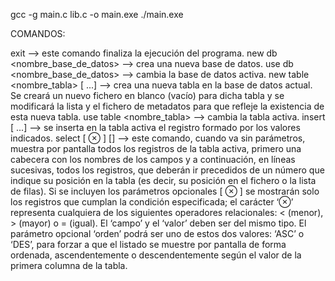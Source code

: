 gcc -g main.c lib.c -o main.exe
./main.exe

COMANDOS:

exit --> este comando finaliza la ejecución del programa.
new db <nombre_base_de_datos> --> crea una nueva base de datos.
use db <nombre_base_de_datos> --> cambia la base de datos activa.
new table <nombre_tabla> [ ...] --> crea una nueva tabla en la base de datos actual. Se creará un nuevo fichero en blanco (vacío) para dicha tabla y se modificará la lista y el fichero de metadatos para que refleje la existencia de esta nueva tabla.
use table <nombre_tabla> --> cambia la tabla activa.
insert [ ...] --> se inserta en la tabla activa el registro formado por los valores indicados.
select [ ⊗ ] [] --> este comando, cuando va sin parámetros, muestra por pantalla todos los registros de la tabla activa, primero una cabecera con los nombres de los campos y a continuación, en líneas sucesivas, todos los registros, que deberán ir precedidos de un número que indique su posición en la tabla (es decir, su posición en el fichero o la lista de filas). Si se incluyen los parámetros opcionales [ ⊗ ] se mostrarán solo los registros que cumplan la condición especificada; el carácter ‘⊗’ representa cualquiera de los siguientes operadores relacionales: < (menor), > (mayor) o = (igual). El ‘campo’ y el ‘valor’ deben ser del mismo tipo. El parámetro opcional ‘orden’ podrá ser uno de estos dos valores: ‘ASC’ o ‘DES’, para forzar a que el listado se muestre por pantalla de forma ordenada, ascendentemente o descendentemente según el valor de la primera columna de la tabla.
